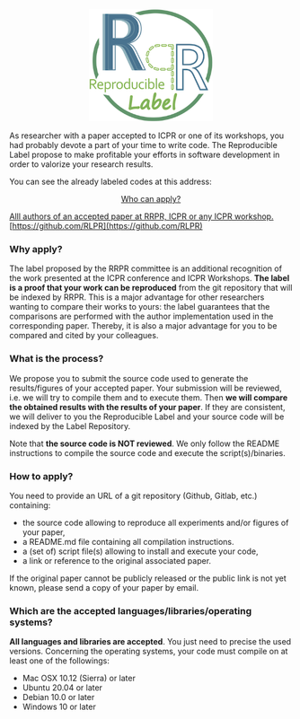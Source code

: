 <p align="center"><img alt="RLPR Logo" height="200" src="/logoRLPR.png" /></p>

As researcher with a paper accepted to ICPR or one of its workshops, you had probably devote a part of your time to write code. The Reproducible Label propose to make profitable your efforts in software development in order to valorize your research results.

You can see the already labeled codes at this address:

<p align="center"><a href="https://github.com/RLPR>https://github.com/RLPR</a></p>

### Who can apply?

Alll authors of an accepted paper at RRPR, ICPR or any ICPR workshop.
[https://github.com/RLPR](https://github.com/RLPR)

### Why apply?

The label proposed by the RRPR committee is an additional recognition of the work presented at the ICPR conference and ICPR Workshops. **The label is a proof that your work can be reproduced** from the git repository that will be indexed by RRPR. This is a major advantage for other researchers wanting to compare their works to yours: the label guarantees that the comparisons are performed with the author implementation used in the corresponding paper. Thereby, it is also a major advantage for you to be compared and cited by your colleagues.

### What is the process?

We propose you to submit the source code used to generate the results/figures of your accepted paper. Your submission will be reviewed, i.e. we will try to compile them and to execute them. Then **we will compare the obtained results with the results of your paper**. If they are consistent, we will deliver to you the Reproducible Label and your source code will be indexed by the Label Repository.

Note that **the source code is NOT reviewed**. We only follow the README instructions to compile the source code and execute the script(s)/binaries.

### How to apply?

You need to provide an URL of a git repository (Github, Gitlab, etc.) containing:

- the source code allowing to reproduce all experiments and/or figures of your paper,
- a README.md file containing all compilation instructions.
- a (set of) script file(s) allowing to install and execute your code,
- a link or reference to the original associated paper.

If the original paper cannot be publicly released or the public link is not yet known, please send a copy of your paper by email.

### Which are the accepted languages/libraries/operating systems?

**All languages and libraries are accepted**. You just need to precise the used versions.
Concerning the operating systems, your code must compile on at least one of the followings:

- Mac OSX 10.12 (Sierra) or later
- Ubuntu 20.04 or later
- Debian 10.0 or later
- Windows 10 or later
